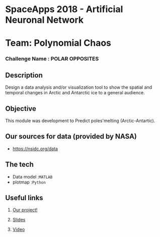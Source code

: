 # SpaceApps 2018  - Artificial Neuronal Network
# Team: Polynomial Chaos
### Challenge Name : POLAR OPPOSITES

## Description
Design a data analysis and/or visualization tool to show the spatial and temporal changes in Arctic and Antarctic ice to a general audience.

## Objective
This module was development to Predict poles'melting (Arctic-Antartic).

## Our sources for data (provided by NASA)
* https://nsidc.org/data

## The tech

* Data model :`MATLAB`
* plotmap :`Python`

## Useful links

1. [Our project!](https://2018.spaceappschallenge.org/challenges/icy-glare/recycle-polar-opposites/teams/polynomial-chaos/project)

2. [Slides](https://drive.google.com/file/d/1JKgf_4HnJtIg6mQwnuUACWHXipP8z5Vp/view?usp=sharing)

3. [Video](https://youtu.be/CG8fAG3sjt4)
